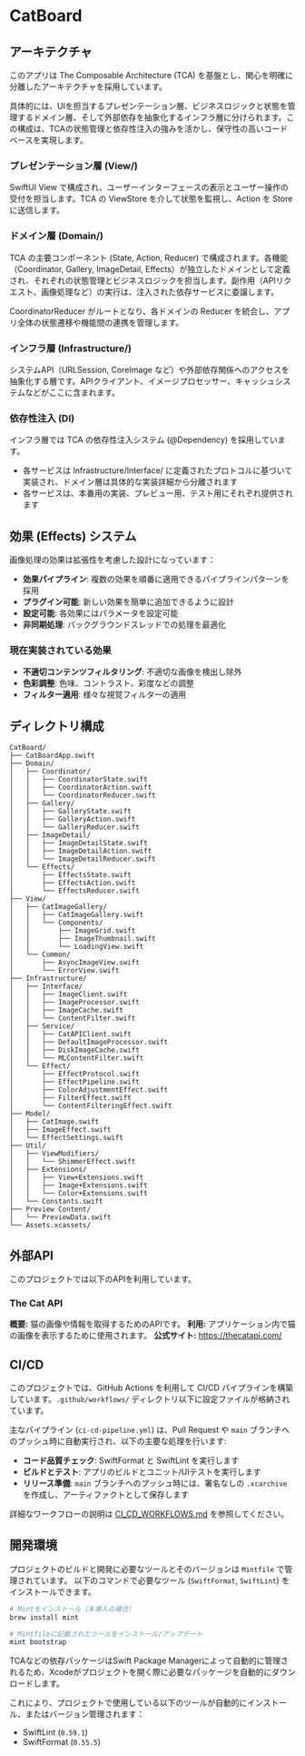 # CatBoard

## アーキテクチャ

このアプリは The Composable Architecture (TCA) を基盤とし、関心を明確に分離したアーキテクチャを採用しています。

具体的には、UIを担当するプレゼンテーション層、ビジネスロジックと状態を管理するドメイン層、そして外部依存を抽象化するインフラ層に分けられます。この構成は、TCAの状態管理と依存性注入の強みを活かし、保守性の高いコードベースを実現します。

### プレゼンテーション層 (View/)

SwiftUI View で構成され、ユーザーインターフェースの表示とユーザー操作の受付を担当します。TCA の ViewStore を介して状態を監視し、Action を Store に送信します。

### ドメイン層 (Domain/)

TCA の主要コンポーネント (State, Action, Reducer) で構成されます。各機能（Coordinator, Gallery, ImageDetail, Effects）が独立したドメインとして定義され、それぞれの状態管理とビジネスロジックを担当します。副作用（APIリクエスト、画像処理など）の実行は、注入された依存サービスに委譲します。

CoordinatorReducer がルートとなり、各ドメインの Reducer を統合し、アプリ全体の状態遷移や機能間の連携を管理します。

### インフラ層 (Infrastructure/)

システムAPI（URLSession, CoreImage など）や外部依存関係へのアクセスを抽象化する層です。APIクライアント、イメージプロセッサー、キャッシュシステムなどがここに含まれます。

### 依存性注入 (DI)

インフラ層では TCA の依存性注入システム (@Dependency) を採用しています。

- 各サービスは Infrastructure/Interface/ に定義されたプロトコルに基づいて実装され、ドメイン層は具体的な実装詳細から分離されます
- 各サービスは、本番用の実装、プレビュー用、テスト用にそれぞれ提供されます

## 効果 (Effects) システム

画像処理の効果は拡張性を考慮した設計になっています：

- **効果パイプライン**: 複数の効果を順番に適用できるパイプラインパターンを採用
- **プラグイン可能**: 新しい効果を簡単に追加できるように設計
- **設定可能**: 各効果にはパラメータを設定可能
- **非同期処理**: バックグラウンドスレッドでの処理を最適化

### 現在実装されている効果

- **不適切コンテンツフィルタリング**: 不適切な画像を検出し除外
- **色彩調整**: 色味、コントラスト、彩度などの調整
- **フィルター適用**: 様々な視覚フィルターの適用

## ディレクトリ構成

```
CatBoard/
├── CatBoardApp.swift
├── Domain/
│   ├── Coordinator/
│   │   ├── CoordinatorState.swift
│   │   ├── CoordinatorAction.swift
│   │   └── CoordinatorReducer.swift
│   ├── Gallery/
│   │   ├── GalleryState.swift
│   │   ├── GalleryAction.swift
│   │   └── GalleryReducer.swift
│   ├── ImageDetail/
│   │   ├── ImageDetailState.swift
│   │   ├── ImageDetailAction.swift
│   │   └── ImageDetailReducer.swift
│   └── Effects/
│       ├── EffectsState.swift
│       ├── EffectsAction.swift
│       └── EffectsReducer.swift
├── View/
│   ├── CatImageGallery/
│   │   ├── CatImageGallery.swift
│   │   └── Components/
│   │       ├── ImageGrid.swift
│   │       ├── ImageThumbnail.swift
│   │       └── LoadingView.swift
│   └── Common/
│       ├── AsyncImageView.swift
│       └── ErrorView.swift
├── Infrastructure/
│   ├── Interface/
│   │   ├── ImageClient.swift
│   │   ├── ImageProcessor.swift
│   │   ├── ImageCache.swift
│   │   └── ContentFilter.swift
│   ├── Service/
│   │   ├── CatAPIClient.swift
│   │   ├── DefaultImageProcessor.swift
│   │   ├── DiskImageCache.swift
│   │   └── MLContentFilter.swift
│   └── Effect/
│       ├── EffectProtocol.swift
│       ├── EffectPipeline.swift
│       ├── ColorAdjustmentEffect.swift
│       ├── FilterEffect.swift
│       └── ContentFilteringEffect.swift
├── Model/
│   ├── CatImage.swift
│   ├── ImageEffect.swift
│   └── EffectSettings.swift
├── Util/
│   ├── ViewModifiers/
│   │   └── ShimmerEffect.swift
│   ├── Extensions/
│   │   ├── View+Extensions.swift
│   │   ├── Image+Extensions.swift
│   │   └── Color+Extensions.swift
│   └── Constants.swift
├── Preview Content/
│   └── PreviewData.swift
└── Assets.xcassets/
```


## 外部API

このプロジェクトでは以下のAPIを利用しています。

### The Cat API

**概要:** 猫の画像や情報を取得するためのAPIです。
**利用:** アプリケーション内で猫の画像を表示するために使用されます。
**公式サイト:** https://thecatapi.com/

## CI/CD

このプロジェクトでは、GitHub Actions を利用して CI/CD パイプラインを構築しています。`.github/workflows/` ディレクトリ以下に設定ファイルが格納されています。

主なパイプライン (`ci-cd-pipeline.yml`) は、Pull Request や `main` ブランチへのプッシュ時に自動実行され、以下の主要な処理を行います:
- **コード品質チェック**: SwiftFormat と SwiftLint を実行します
- **ビルドとテスト**: アプリのビルドとユニット/UIテストを実行します
- **リリース準備**: `main` ブランチへのプッシュ時には、署名なしの `.xcarchive` を作成し、アーティファクトとして保存します

詳細なワークフローの説明は [CI_CD_WORKFLOWS.md](./.github/CI_CD_WORKFLOWS.md) を参照してください。

## 開発環境

プロジェクトのビルドと開発に必要なツールとそのバージョンは `Mintfile` で管理されています。
以下のコマンドで必要なツール (`SwiftFormat`, `SwiftLint`) をインストールできます。

```bash
# Mintをインストール（未導入の場合）
brew install mint

# Mintfileに記載されたツールをインストール/アップデート
mint bootstrap
```

TCAなどの依存パッケージはSwift Package Managerによって自動的に管理されるため、Xcodeがプロジェクトを開く際に必要なパッケージを自動的にダウンロードします。

これにより、プロジェクトで使用している以下のツールが自動的にインストール、またはバージョン管理されます：
- SwiftLint (`0.59.1`)
- SwiftFormat (`0.55.5`)

